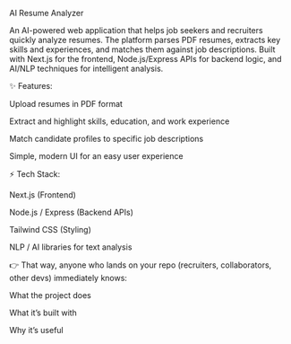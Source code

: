AI Resume Analyzer

An AI-powered web application that helps job seekers and recruiters quickly analyze resumes. The platform parses PDF resumes, extracts key skills and experiences, and matches them against job descriptions. Built with Next.js for the frontend, Node.js/Express APIs for backend logic, and AI/NLP techniques for intelligent analysis.

✨ Features:

Upload resumes in PDF format

Extract and highlight skills, education, and work experience

Match candidate profiles to specific job descriptions

Simple, modern UI for an easy user experience

⚡ Tech Stack:

Next.js (Frontend)

Node.js / Express (Backend APIs)

Tailwind CSS (Styling)

NLP / AI libraries for text analysis

👉 That way, anyone who lands on your repo (recruiters, collaborators, other devs) immediately knows:

What the project does

What it’s built with

Why it’s useful